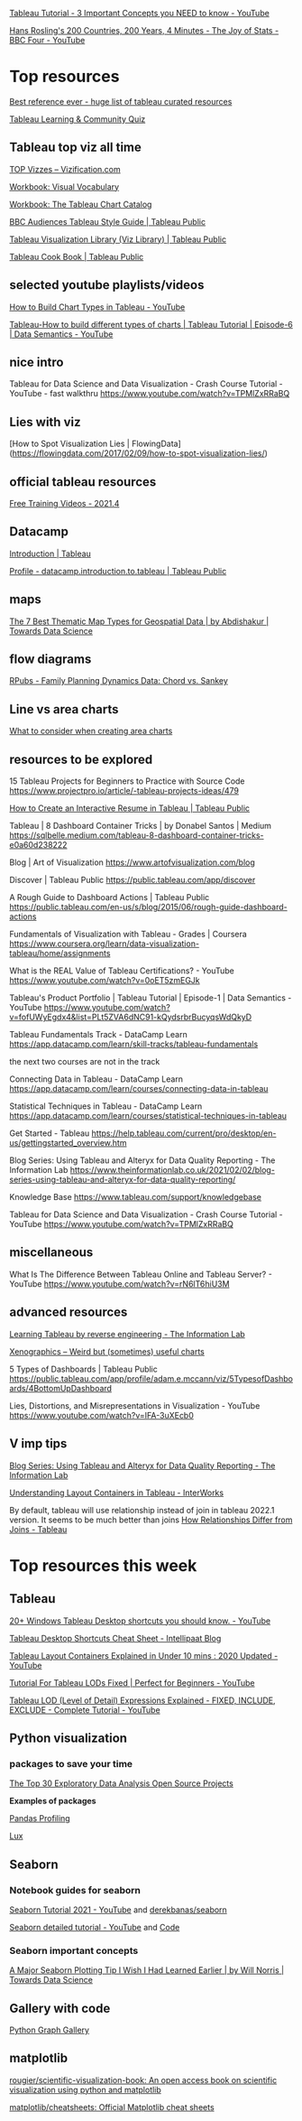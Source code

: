 

[Tableau Tutorial - 3 Important Concepts you NEED to know - YouTube](https://www.youtube.com/watch?v=4fst9Zm4-BM&list=PLssCT4JSGVsf5_49Ljua05vrPfXzcsMER&index=3)

[Hans Rosling's 200 Countries, 200 Years, 4 Minutes - The Joy of Stats - BBC Four - YouTube](https://www.youtube.com/watch?v=jbkSRLYSojo)

# Top resources  

[Best reference ever - huge list of tableau curated resources](http://www.tableaureferenceguide.com/)  
 
[Tableau Learning & Community Quiz](https://www.tableau.com/learn/learning-quiz)  

## Tableau top viz all time  

[TOP Vizzes – Vizification.com](https://vizification.com/top-100-tableau-public-vizzes-of-all-time) 

[Workbook: Visual Vocabulary](https://public.tableau.com/views/VisualVocabulary/VisualVocabulary?%3AshowVizHome=no) 

[Workbook: The Tableau Chart Catalog](https://public.tableau.com/views/TheTableauChartCatalog/TableauChartExamples?:showVizHome=no) 

[BBC Audiences Tableau Style Guide | Tableau Public](https://public.tableau.com/app/profile/bbc.audiences/viz/BBCAudiencesTableauStyleGuide/MoreInfo2) 

[Tableau Visualization Library (Viz Library) | Tableau Public](https://public.tableau.com/app/profile/kritdikoon.woraitthinan/viz/Book1_v10_4/AnalysisLibrary) 

[Tableau Cook Book | Tableau Public](https://public.tableau.com/app/profile/josh.weyburne/viz/CookBook/VizCookbook)

## selected youtube playlists/videos  

[How to Build Chart Types in Tableau - YouTube](https://www.youtube.com/playlist?list=PL_t5OlLHbVGxFSiWXUsEQrDPvFd1Nhxiu) 

[Tableau-How to build different types of charts | Tableau Tutorial | Episode-6 | Data Semantics - YouTube](https://www.youtube.com/watch?v=pTNp95XNKUw)

## nice intro   

Tableau for Data Science and Data Visualization - Crash Course Tutorial - YouTube - fast walkthru
https://www.youtube.com/watch?v=TPMlZxRRaBQ 


## Lies with viz  

[How to Spot Visualization Lies | FlowingData]
(https://flowingdata.com/2017/02/09/how-to-spot-visualization-lies/) 


## official tableau resources  

[Free Training Videos - 2021.4](https://www.tableau.com/learn/training/20214) 


## Datacamp   

[Introduction | Tableau](https://campus.datacamp.com/courses/introduction-to-tableau/getting-started-with-tableau?ex=1)

[Profile - datacamp.introduction.to.tableau | Tableau Public](https://public.tableau.com/app/profile/datacamp.introduction.to.tableau#!/)


## maps  

[The 7 Best Thematic Map Types for Geospatial Data | by Abdishakur | Towards Data Science](https://towardsdatascience.com/the-7-best-thematic-map-types-for-geospatial-data-34d21b8b475)


## flow diagrams  

[RPubs - Family Planning Dynamics Data: Chord vs. Sankey](https://rpubs.com/YJ_Choi/FPDynamicsData)


## Line vs area charts  

[What to consider when creating area charts](https://blog.datawrapper.de/area-charts/) 

## resources to be explored  

15 Tableau Projects for Beginners to Practice with Source Code
https://www.projectpro.io/article/-tableau-projects-ideas/479

[How to Create an Interactive Resume in Tableau | Tableau Public](https://public.tableau.com/en-us/s/blog/2016/09/how-create-interactive-resume-tableau) 

Tableau | 8 Dashboard Container Tricks | by Donabel Santos | Medium
https://sqlbelle.medium.com/tableau-8-dashboard-container-tricks-e0a60d238222

Blog | Art of Visualization
https://www.artofvisualization.com/blog 

Discover | Tableau Public
https://public.tableau.com/app/discover 

A Rough Guide to Dashboard Actions | Tableau Public
https://public.tableau.com/en-us/s/blog/2015/06/rough-guide-dashboard-actions 


Fundamentals of Visualization with Tableau - Grades | Coursera
https://www.coursera.org/learn/data-visualization-tableau/home/assignments

What is the REAL Value of Tableau Certifications? - YouTube
https://www.youtube.com/watch?v=0oET5zmEGJk 


Tableau's Product Portfolio | Tableau Tutorial | Episode-1 | Data Semantics - YouTube
https://www.youtube.com/watch?v=fofUWyEgdx4&list=PLt5ZVA6dNC91-kQydsrbrBucyqsWdQkyD 



Tableau Fundamentals Track - DataCamp Learn
https://app.datacamp.com/learn/skill-tracks/tableau-fundamentals 


the next two courses are not in the track 

Connecting Data in Tableau - DataCamp Learn
https://app.datacamp.com/learn/courses/connecting-data-in-tableau 


Statistical Techniques in Tableau - DataCamp Learn
https://app.datacamp.com/learn/courses/statistical-techniques-in-tableau 


Get Started - Tableau
https://help.tableau.com/current/pro/desktop/en-us/gettingstarted_overview.htm 

Blog Series: Using Tableau and Alteryx for Data Quality Reporting - The Information Lab
https://www.theinformationlab.co.uk/2021/02/02/blog-series-using-tableau-and-alteryx-for-data-quality-reporting/ 

Knowledge Base
https://www.tableau.com/support/knowledgebase 

Tableau for Data Science and Data Visualization - Crash Course Tutorial - YouTube
https://www.youtube.com/watch?v=TPMlZxRRaBQ         

## miscellaneous  

What Is The Difference Between Tableau Online and Tableau Server? - YouTube
https://www.youtube.com/watch?v=rN6lT6hiU3M 


## advanced resources  

[Learning Tableau by reverse engineering - The Information Lab](https://www.theinformationlab.co.uk/2015/01/22/learning-tableau-reverse-engineering/) 

[Xenographics – Weird but (sometimes) useful charts](https://xeno.graphics/) 

5 Types of Dashboards | Tableau Public
https://public.tableau.com/app/profile/adam.e.mccann/viz/5TypesofDashboards/4BottomUpDashboard 
 

Lies, Distortions, and Misrepresentations in Visualization - YouTube
https://www.youtube.com/watch?v=IFA-3uXEcb0 


## V imp tips  

[Blog Series: Using Tableau and Alteryx for Data Quality Reporting - The Information Lab](https://www.theinformationlab.co.uk/2021/02/02/blog-series-using-tableau-and-alteryx-for-data-quality-reporting/)

[Understanding Layout Containers in Tableau - InterWorks](https://interworks.com/blog/tspaulding/2013/08/07/understanding-layout-containers-tableau/) 

By default, tableau will use relationship instead of join in tableau 2022.1 version. It seems to be much better than joins
[How Relationships Differ from Joins - Tableau](https://help.tableau.com/current/online/en-us/datasource_relationships_learnmorepage.htm) 


# Top resources this week  

## Tableau  

[20+ Windows Tableau Desktop shortcuts you should know. - YouTube](https://www.youtube.com/watch?v=xRTzYyfSyDo&list=PLRfaJ7ZL0cF7U9cR7ORuueqxItw3qcno1) 

[Tableau Desktop Shortcuts Cheat Sheet - Intellipaat Blog](https://intellipaat.com/blog/tutorial/tableau-tutorial/tableau-desktop-shortcuts-cheat-sheet/) 

[Tableau Layout Containers Explained in Under 10 mins : 2020 Updated - YouTube](https://www.youtube.com/watch?v=96371LvULXM) 

[Tutorial For Tableau LODs Fixed | Perfect for Beginners - YouTube](https://www.youtube.com/watch?v=RIVVbvqvy6A) 

[Tableau LOD (Level of Detail) Expressions Explained - FIXED, INCLUDE, EXCLUDE - Complete Tutorial - YouTube](https://www.youtube.com/watch?v=yush1yNz9VM) 


## Python visualization   

### packages to save your time   

[The Top 30 Exploratory Data Analysis Open Source Projects](https://awesomeopensource.com/projects/exploratory-data-analysis) 

**Examples of packages**     

[Pandas Profiling](https://awesomeopensource.com/project/pandas-profiling/pandas-profiling#examples) 

[Lux](https://awesomeopensource.com/project/lux-org/lux)


## Seaborn 

### Notebook guides for seaborn   

[Seaborn Tutorial 2021 - YouTube](https://www.youtube.com/watch?v=6GUZXDef2U0) and [derekbanas/seaborn](https://github.com/derekbanas/seaborn)    

[Seaborn detailed tutorial - YouTube](https://www.youtube.com/watch?v=vaf4ir8eT38&list=PLtPIclEQf-3cG31dxSMZ8KTcDG7zYng1j) and [Code](https://github.com/kimfetti/Videos/tree/master/Seaborn)

### Seaborn important concepts  

[A Major Seaborn Plotting Tip I Wish I Had Learned Earlier | by Will Norris | Towards Data Science](https://towardsdatascience.com/a-major-seaborn-plotting-tip-i-wish-i-had-learned-earlier-d8209ad0a20e)  


## Gallery with code  

[Python Graph Gallery](https://www.python-graph-gallery.com/)


## matplotlib   

[rougier/scientific-visualization-book: An open access book on scientific visualization using python and matplotlib](https://github.com/rougier/scientific-visualization-book) 


[matplotlib/cheatsheets: Official Matplotlib cheat sheets](https://github.com/matplotlib/cheatsheets) 


